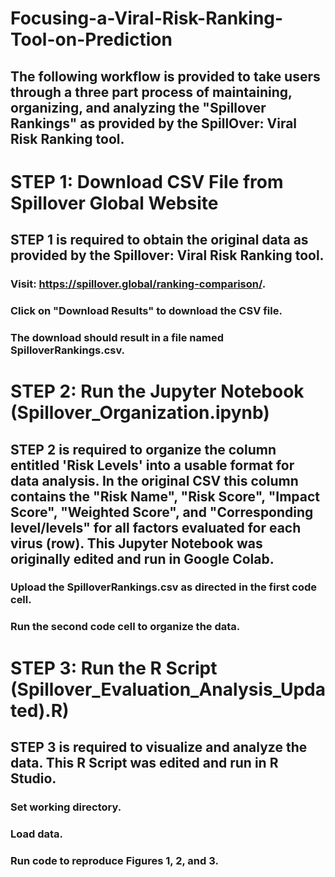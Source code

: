# Focusing-a-Viral-Risk-Ranking-Tool-on-Prediction
## The following workflow is provided to take users through a three part process of maintaining, organizing, and analyzing the "Spillover Rankings" as provided by the SpillOver: Viral Risk Ranking tool. 

# STEP 1: Download CSV File from Spillover Global Website
## STEP 1 is required to obtain the original data as provided by the Spillover: Viral Risk Ranking tool. 
### Visit: https://spillover.global/ranking-comparison/.
### Click on "Download Results" to download the CSV file.
### The download should result in a file named SpilloverRankings.csv.

# STEP 2: Run the Jupyter Notebook (Spillover_Organization.ipynb)
## STEP 2 is required to organize the column entitled 'Risk Levels' into a usable format for data analysis. In the original CSV this column contains the "Risk Name", "Risk Score", "Impact Score", "Weighted Score", and "Corresponding level/levels" for all factors evaluated for each virus (row). This Jupyter Notebook was originally edited and run in Google Colab.
### Upload the SpilloverRankings.csv as directed in the first code cell.
### Run the second code cell to organize the data.

# STEP 3: Run the R Script (Spillover_Evaluation_Analysis_Updated).R)
## STEP 3 is required to visualize and analyze the data. This R Script was edited and run in R Studio.
### Set working directory.
### Load data.
### Run code to reproduce Figures 1, 2, and 3.
